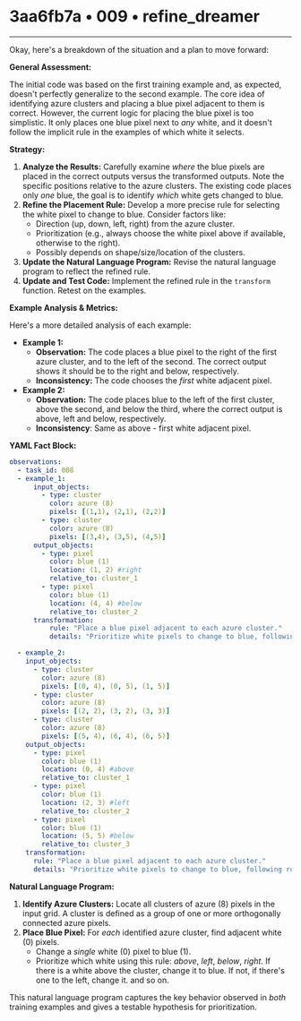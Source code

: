 # 3aa6fb7a • 009 • refine_dreamer

---
Okay, here's a breakdown of the situation and a plan to move forward:

**General Assessment:**

The initial code was based on the first training example and, as expected, doesn't perfectly generalize to the second example. The core idea of identifying azure clusters and placing a blue pixel adjacent to them is correct. However, the current logic for placing the blue pixel is too simplistic. It only places one blue pixel next to *any* white, and it doesn't follow the implicit rule in the examples of which white it selects.

**Strategy:**

1.  **Analyze the Results:** Carefully examine *where* the blue pixels are placed in the correct outputs versus the transformed outputs. Note the specific positions relative to the azure clusters. The existing code places only *one* blue, the goal is to identify *which* white gets changed to blue.
2.  **Refine the Placement Rule:** Develop a more precise rule for selecting the white pixel to change to blue. Consider factors like:
    *   Direction (up, down, left, right) from the azure cluster.
    *   Prioritization (e.g., always choose the white pixel above if available, otherwise to the right).
    *   Possibly depends on shape/size/location of the clusters.
3.  **Update the Natural Language Program:** Revise the natural language program to reflect the refined rule.
4.  **Update and Test Code:** Implement the refined rule in the `transform` function. Retest on the examples.

**Example Analysis & Metrics:**

Here's a more detailed analysis of each example:

*   **Example 1:**
    *   **Observation:** The code places a blue pixel to the right of the first azure cluster, and to the left of the second. The correct output shows it should be to the right and below, respectively.
    *   **Inconsistency:** The code chooses the *first* white adjacent pixel.
*   **Example 2:**
    *   **Observation:** The code places blue to the left of the first cluster, above the second, and below the third, where the correct output is above, left and below, respectively.
    *   **Inconsistency**: Same as above - first white adjacent pixel.

**YAML Fact Block:**

```yaml
observations:
  - task_id: 008
  - example_1:
      input_objects:
        - type: cluster
          color: azure (8)
          pixels: [(1,1), (2,1), (2,2)]
        - type: cluster
          color: azure (8)
          pixels: [(3,4), (3,5), (4,5)]
      output_objects:
        - type: pixel
          color: blue (1)
          location: (1, 2) #right
          relative_to: cluster_1
        - type: pixel
          color: blue (1)
          location: (4, 4) #below
          relative_to: cluster_2
      transformation:
          rule: "Place a blue pixel adjacent to each azure cluster."
          details: "Prioritize white pixels to change to blue, following rule: right, below, above, left"

  - example_2:
    input_objects:
      - type: cluster
        color: azure (8)
        pixels: [(0, 4), (0, 5), (1, 5)]
      - type: cluster
        color: azure (8)
        pixels: [(2, 2), (3, 2), (3, 3)]
      - type: cluster
        color: azure (8)
        pixels: [(5, 4), (6, 4), (6, 5)]
    output_objects:
      - type: pixel
        color: blue (1)
        location: (0, 4) #above
        relative_to: cluster_1
      - type: pixel
        color: blue (1)
        location: (2, 3) #left
        relative_to: cluster_2
      - type: pixel
        color: blue (1)
        location: (5, 5) #below
        relative_to: cluster_3
    transformation:
      rule: "Place a blue pixel adjacent to each azure cluster."
      details: "Prioritize white pixels to change to blue, following rule: above, left, below, right."
```

**Natural Language Program:**

1.  **Identify Azure Clusters:** Locate all clusters of azure (8) pixels in the input grid. A cluster is defined as a group of one or more orthogonally connected azure pixels.
2.  **Place Blue Pixel:** For *each* identified azure cluster, find adjacent white (0) pixels.
    *   Change a *single* white (0) pixel to blue (1).
    *   Prioritize which white using this rule: *above*, *left*, *below*, *right*. If there is a white above the cluster, change it to blue. If not, if there's one to the left, change it. and so on.

This natural language program captures the key behavior observed in *both* training examples and gives a testable hypothesis for prioritization.

